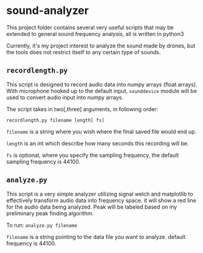 # sound-analyzer

This project folder contains several very useful scripts that may be extended to general sound frequency analysis, all is written in python3

Currently, it's my project interest to analyze the sound made by drones, but the tools does not restrict itself to any certain type of sounds.

## <code>recordlength.py</code>

This script is designed to record audio data into numpy arrays (float arrays). With microphone hooked up to the default input, <code>sounddevice</code> module will be used to convert audio input into numpy arrays.

The script takes in two[,three] arguments, in following order:

<code>recordlength.py filename length[ fs]</code>

<code>filename</code> is a string where you wish where the final saved file would end up.

<code>length</code> is an int which describe how many seconds this recording will be.

<code>fs</code> is optional, where you specify the sampling frequency, the default sampling frequency is 44100. 

## <code>analyze.py</code>

This script is a very simple analyzer utilizing signal welch and matplotlib to effectively transform audio data into frequency space. it will show a red line for the audio data being analyzed. Peak will be labeled based on my preliminary peak finding algorithm.

To run: <code>analyze.py filename</code>

<code>filename</code> is a string pointing to the data file you want to analyze. default frequency is 44100.

